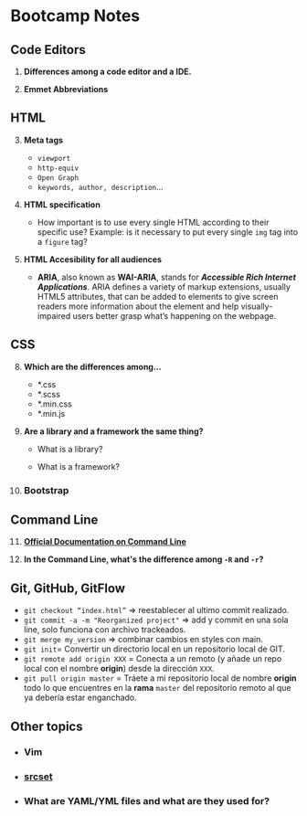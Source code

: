 # Bootcamp Notes

## Code Editors

1. **Differences among a code editor and a IDE.**

2. **Emmet Abbreviations**

## HTML

3.  **Meta tags**

    -   `viewport`
    -   `http-equiv`
    -   `Open Graph`
    -   `keywords, author, description`...

4.  **HTML specification**

    -   How important is to use every single HTML according to their specific use? Example: is it necessary to put every single `img` tag into a `figure` tag?

5.  **HTML Accesibility for all audiences**

    -   **ARIA**, also known as **WAI-ARIA**, stands for **_Accessible Rich Internet Applications_**. ARIA defines a variety of markup extensions, usually HTML5 attributes, that can be added to elements to give screen readers more information about the element and help visually-impaired users better grasp what’s happening on the webpage.

## CSS

8. **Which are the differences among...**

    - \*.css
    - \*.scss
    - \*.min.css
    - \*.min.js

9. **Are a library and a framework the same thing?**

    - What is a library?

    - What is a framework?

10. ### Bootstrap

## Command Line

11. **[Official Documentation on Command Line](https://cmdchallenge.com/)**

12. **In the Command Line, what's the difference among `-R` and `-r`?**

## Git, GitHub, GitFlow

-   `git checkout “index.html”` => reestablecer al ultimo commit realizado.
-   `git commit -a -m "Reorganized project"` => add y commit en una sola line, solo funciona con archivo trackeados.
-   `git merge my_version` => combinar cambios en styles con main.
-   `git init`= Convertir un directorio local en un repositorio local de GIT.
-   `git remote add origin XXX` = Conecta a un remoto (y añade un repo local con el nombre **origin**) desde la dirección `XXX`.
-   `git pull origin master` = Tráete a mi repositorio local de nombre **origin** todo lo que encuentres en la **rama** `master` del repositorio remoto al que ya debería estar enganchado.

## Other topics

-   ### **Vim**

-   ### **[srcset](https://cssworkout.guide/2019/07/03/exercise-4-adjusting-image-screen-resolution-with-srcset/)**

-   ### **What are YAML/YML files and what are they used for?**
